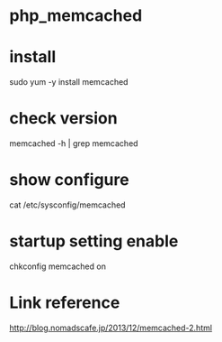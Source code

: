 # php_memcached

# install
sudo yum -y install memcached

# check version 
memcached -h | grep memcached

# show configure
cat /etc/sysconfig/memcached

# startup setting enable
chkconfig memcached on

# Link reference
http://blog.nomadscafe.jp/2013/12/memcached-2.html